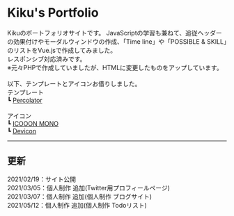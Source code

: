 # Kiku's Portfolio
Kikuのポートフォリオサイトです。
JavaScriptの学習も兼ねて、追従ヘッダーの効果付けやモーダルウィンドウの作成、「Time line」や「POSSIBLE & SKILL」のリストをVue.jsで作成してみました。<br>
レスポンシブ対応済みです。<br>
※元々PHPで作成していましたが、HTMLに変更したものをアップしています。<br><br>
以下、テンプレートとアイコンお借りしました。<br>
テンプレート<br>
┗ [Percolator](https://github.com/TsubasaHiga/Percolator)<br><br>
アイコン<br>
┗ [ICOOON MONO](https://icooon-mono.com/)<br>
┗ [Devicon](https://devicon.dev/)

---

## 更新
2021/02/19：サイト公開<br>
2021/03/05：個人制作 追加(Twitter用プロフィールページ)<br>
2021/03/07：個人制作 追加(個人制作 ブログサイト)<br>
2021/05/12：個人制作 追加(個人制作 Todoリスト)<br>
